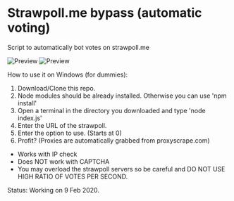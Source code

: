 # Strawpoll.me bypass (automatic voting)
Script to automatically bot votes on strawpoll.me

![Preview](https://cdn.discordapp.com/attachments/608681110364356610/675906042260881408/unknown.png)
![Preview](https://media.discordapp.net/attachments/608681110364356610/675906403407495190/unknown.png)

How to use it on Windows (for dummies):

1. Download/Clone this repo.
2. Node modules should be already installed. Otherwise you can use 'npm install'
3. Open a terminal in the directory you downloaded and type 'node index.js'
4. Enter the URL of the strawpoll.
5. Enter the option to use. (Starts at 0)
6. Profit? (Proxies are automatically grabbed from proxyscrape.com)

* Works with IP check
* Does NOT work with CAPTCHA
* You may overload the strawpoll servers so be careful and DO NOT USE HIGH RATIO OF VOTES PER SECOND. 

Status: Working on 9 Feb 2020.
